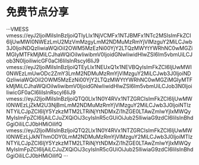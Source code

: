 # 免费节点分享

···VMESS
vmess://eyJ2IjoiMiIsInBzIjoiQTIyLlx1NjVCMFx1NTJBMFx1NTc2MSIsImFkZCI6IjUwMWI0NWEzLmU2MzVmMzgyLmM2NDMuMzRmYjVlMzguY2MiLCJwb3J0IjoiNDQzIiwiaWQiOiI2OWM5MzEzNi00YjY2LTQzMWYtYWRhNC0wMGZiMGIyMTFkMjMiLCJhaWQiOiIwIiwibmV0IjoidGNwIiwidHlwZSI6Im5vbmUiLCJob3N0IjoiIiwicGF0aCI6IiIsInRscyI6IiJ9
vmess://eyJ2IjoiMiIsInBzIjoiQTEyLlx1NEUxQ1x1NEVBQyIsImFkZCI6IjUwMWI0NWEzLmUwODc2ZmY3LmM2NDMuMzRmYjVlMzguY2MiLCJwb3J0IjoiNDQzIiwiaWQiOiI2OWM5MzEzNi00YjY2LTQzMWYtYWRhNC0wMGZiMGIyMTFkMjMiLCJhaWQiOiIwIiwibmV0IjoidGNwIiwidHlwZSI6Im5vbmUiLCJob3N0IjoiIiwicGF0aCI6IiIsInRscyI6IiJ9
vmess://eyJ2IjoiMiIsInBzIjoiQTQ0Llx1N0Y4RVx1NTZGRCIsImFkZCI6IjUwMWI0NWEzLjZkM2U3NjBmLmM2NDMuMzRmYjVlMzguY2MiLCJwb3J0IjoiNTIzNTYiLCJpZCI6IjY5YzkzMTM2LTRiNjYtNDMxZi1hZGE0LTAwZmIwYjIxMWQyMyIsImFpZCI6IjAiLCJuZXQiOiJ3cyIsInR5cGUiOiJub25lIiwiaG9zdCI6IiIsInBhdGgiOiIiLCJ0bHMiOiIifQ
vmess://eyJ2IjoiMiIsInBzIjoiQTQ2Llx1N0Y4RVx1NTZGRCIsImFkZCI6IjUwMWI0NWEzLjJkNThmODY0LmM2NDMuMzRmYjVlMzguY2MiLCJwb3J0IjoiMTIzNTYiLCJpZCI6IjY5YzkzMTM2LTRiNjYtNDMxZi1hZGE0LTAwZmIwYjIxMWQyMyIsImFpZCI6IjAiLCJuZXQiOiJ3cyIsInR5cGUiOiJub25lIiwiaG9zdCI6IiIsInBhdGgiOiIiLCJ0bHMiOiIifQ
···
